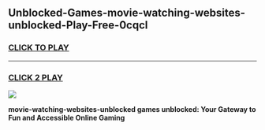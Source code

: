 
## Unblocked-Games-movie-watching-websites-unblocked-Play-Free-0cqcl
<h3>
<a href="https://premium76.site?title=movie-watching-websites-unblocked&ref=18A1">CLICK TO PLAY</a></h3>
<hr>

<h3>
<a href="https://premium76.site?title=movie-watching-websites-unblocked&ref=18A1">CLICK 2 PLAY</a>
  
</h3>

<a href="https://premium76.site?title=movie-watching-websites-unblocked&ref=18A1"><img src="https://clearcache.store/games.png"></a>


**movie-watching-websites-unblocked games unblocked: Your Gateway to Fun and Accessible Online Gaming**
